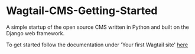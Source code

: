 # Wagtail-CMS-Getting-Started
A simple startup of the open source CMS written in Python and built on the Django web framework.

To get started follow the documentation under 'Your first Wagtail site' [here](https://docs.wagtail.io/en/stable/getting_started/tutorial.html)


